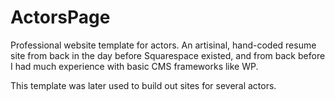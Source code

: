 # ActorsPage
Professional website template for actors. An artisinal, hand-coded resume site from back in the day before Squarespace existed, and from back before I had much experience with basic CMS frameworks like WP.

This template was later used to build out sites for several actors. 
